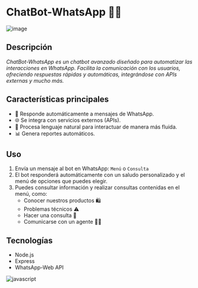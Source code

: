 # ChatBot-WhatsApp 🤖💬

![image](https://imgs.search.brave.com/cqCnF3p8ZAOEoo1wRWwn3xaEemFebpaerolrIjaYcKM/rs:fit:860:0:0:0/g:ce/aHR0cHM6Ly9pbWcu/ZnJlZXBpay5jb20v/Zm90b3MtcHJlbWl1/bS9pbWFnZW4tY2hh/dGJvdC1heXVkYW5k/by1jbGllbnRlLXBs/YXRhZm9ybWEtY29t/ZXJjaW8tZWxlY3Ry/b25pY28tY29uc3Vs/dGFzLXByb2R1Y3Rv/c18xMzE0NDY3LTYy/OTQ3LmpwZz9zaXpl/PTYyNiZleHQ9anBn)

## Descripción

*ChatBot-WhatsApp es un chatbot avanzado diseñado para automatizar las interacciones en WhatsApp. Facilita la comunicación con los usuarios, ofreciendo respuestas rápidas y automáticas, integrándose con APIs externas y mucho más.*

## Características principales
- 📲 Responde automáticamente a mensajes de WhatsApp.
- 🌐 Se integra con servicios externos (APIs).
- 🧠 Procesa lenguaje natural para interactuar de manera más fluida.
- 📊 Genera reportes automáticos.


## Uso
1. Envía un mensaje al bot en WhatsApp: `Menú` o `Consulta`
2. El bot responderá automáticamente con un saludo personalizado y el menú de opciones que puedes elegir.
3. Puedes consultar información y realizar consultas contenidas en el menú, como:
    - Conocer nuestros productos 🛍️
    - Problemas técnicos ⚠️
    - Hacer una consulta 💬
    - Comunicarse con un agente 👩‍💻

## Tecnologías
- Node.js
- Express
- WhatsApp-Web API

![javascript](https://imgs.search.brave.com/9ghhvrIv5t_B_so-CbymHusf7TOR4ycmnRDSAE_tLsk/rs:fit:860:0:0:0/g:ce/aHR0cHM6Ly9ibG9n/LmFjY2VudGlvc3R1/ZGlvcy5jb20vY29u/dGVudC9pbWFnZXMv/c2l6ZS93MjAwMC8y/MDIzLzA5LzFjNzU0/OTQ3LTc3MjQtNDY5/Ni04YWVlLTc5ZWU3/MWVmNTFhYS53ZWJw)